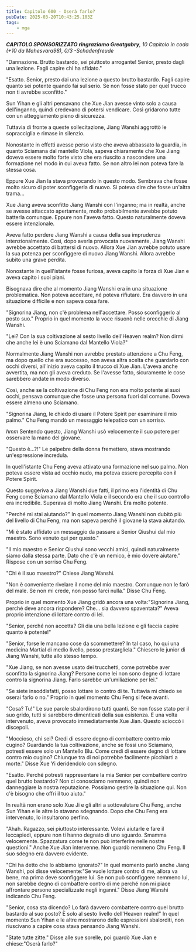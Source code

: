 ```yaml
---
title: Capitolo 600 - Oserà farlo?
pubDate: 2025-03-20T10:43:25.103Z
tags:
    - mga
---
```



<em><strong>CAPITOLO SPONSORIZZATO ringraziamo Greatgabry</strong>,
10 Capitolo in coda (+10 da Mahesvara98), 0/3
-Schadenfreude</em>


"Dannazione. Brutto bastardo, sei piuttosto arrogante! Senior, presto dagli una lezione. Fagli capire chi ha sfidato."


"Esatto. Senior, presto dai una lezione a questo brutto bastardo. Fagli capire quanto sei potente quando fai sul serio. Se non fosse stato per quel trucco non ti avrebbe sconfitto."


Sun Yihan e gli altri pensavano che Xue Jian avesse vinto solo a causa dell'inganno, quindi credevano di potersi vendicare. Così gridarono tutte con un atteggiamento pieno di sicurezza.


Tuttavia di fronte a queste sollecitazione, Jiang Wanshi aggrottò le sopracciglia e rimase in silenzio.


Nonostante in effetti avesse perso visto che aveva abbassato la guardia, in quanto Sciamana dal mantello Viola, sapeva chiaramente che Xue Jiang doveva essere molto forte visto che era riuscito a nascondere una formazione nel modo in cui aveva fatto. Se non altro lei non poteva fare la stessa cosa.


Eppure Xue Jian la stava provocando in questo modo. Sembrava che fosse molto sicuro di poter sconfiggerla di nuovo. Si poteva dire che fosse un'altra trama...


Xue Jiang aveva sconfitto Jiang Wanshi con l'inganno; ma in realtà, anche se avesse attaccato apertamente, molto probabilmente avrebbe potuto batterla comunque. Eppure non l'aveva fatto. Questo naturalmente doveva essere intenzionale.


Aveva fatto perdere Jiang Wanshi a causa della sua imprudenza intenzionalmente. Così, dopo averla provocata nuovamente, Jiang Wanshi avrebbe accettato di battersi di nuovo. Allora Xue Jian avrebbe potuto usare la sua potenza per sconfiggere di nuovo Jiang Wanshi. Allora avrebbe subito una grave perdita.


Nonostante in quell'istante fosse furiosa, aveva capito la forza di Xue Jian e aveva capito i suoi piani.


Bisognava dire che al momento Jiang Wanshi era in una situazione problematica. Non poteva accettare, né poteva rifiutare. Era davvero in una situazione difficile e non sapeva cosa fare.


"Signorina Jiang, non c'è problema nell'accettare. Posso sconfiggerlo al posto suo." Proprio in quel momento la voce risuonò nelle orecchie di Jiang Wanshi.


"Lei? Con la sua coltivazione al sesto livello dell'Heaven realm? Non dirmi che anche lei è uno Sciamano dal Mantello Viola?"


Normalmente Jiang Wanshi non avrebbe prestato attenzione a Chu Feng, ma dopo quello che era successo, non aveva altra scelta che guardarlo con occhi diversi, all'inizio aveva capito il trucco di Xue Jian. L'aveva anche avvertita, ma non gli aveva creduto. Se l'avesse fatto, sicuramente le cose sarebbero andate in modo diverso.


Così, anche se la coltivazione di Chu Feng non era molto potente ai suoi occhi, pensava comunque che fosse una persona fuori dal comune. Doveva essere almeno uno Sciamano.


"Signorina Jiang, le chiedo di usare il Potere Spirit per esaminare il mio palmo." Chu Feng mandò un messaggio telepatico con un sorriso.


*hmm* Sentendo questo, Jiang Wanshi usò velocemente il suo potere per osservare la mano del giovane.


"Questo è...?!" Le palpebre della donna fremettero, stava mostrando un'espressione incredula.


In quell'istante Chu Feng aveva attivato una formazione nel suo palmo. Non poteva essere vista ad occhio nudo, ma poteva essere percepita con il Potere Spirit.


Questo suggeriva a Jiang Wanshi due fatti, il primo era l'identità di Chu Feng come Sciamano dal Mantello Viola e il secondo era che il suo controllo era incredibile. Superava di molto Jiang Wanshi. Era molto potente.


"Perché mi stai aiutando?" In quel momento Jiang Wanshi non dubitò più del livello di Chu Feng, ma non sapeva perché il giovane la stava aiutando.


"Mi è stato affidato un messaggio da passare a Senior Qiushui dal mio maestro. Sono venuto qui per questo."


"Il mio maestro e Senior Qiushui sono vecchi amici, quindi naturalmente siamo dalla stessa parte. Dato che c'è un nemico, è mio dovere aiutare." Rispose con un sorriso Chu Feng.


"Chi è il suo maestro?" Chiese Jiang Wanshi.


"Non è conveniente rivelare il nome del mio maestro. Comunque non le farò del male. Se non mi crede, non posso farci nulla." Disse Chu Feng.


Proprio in quel momento Xue Jiang gridò ancora una volta:"Signorina Jiang, perché deve ancora rispondere? Che... sia davvero spaventata?" Aveva proprio intenzione di lottare contro di lei.


"Senior, perché non accetta? Gli dia una bella lezione e gli faccia capire quanto è potente!"


"Senior, forse le mancano cose da scommettere? In tal caso, ho qui una medicina Martial di medio livello, posso prestargliela." Chiesero le junior di Jiang Wanshi, tutte allo stesso tempo.


"Xue Jiang, se non avesse usato dei trucchetti, come potrebbe aver sconfitto la signorina Jiang? Persone come lei non sono degne di lottare contro la signorina Jiang. Farlo sarebbe un'umiliazione per lei."


"Se siete insoddisfatti, posso lottare io contro di te. Tuttavia mi chiedo se oserai farlo o no." Proprio in quel momento Chu Feng si fece avanti.


"Cosa? Tu!" Le sue parole sbalordirono tutti quanti. Se non fosse stato per il suo grido, tutti si sarebbero dimenticati della sua esistenza. E una volta intervenuto, aveva provocato immediatamente Xue Jian. Questo scioccò i discepoli.


"Moccioso, chi sei? Credi di essere degno di combattere contro mio cugino? Guardando la tua coltivazione, anche se fossi uno Sciamano, potresti essere solo un Mantello Blu. Come credi di essere degno di lottare contro mio cugino? Chiunque tra di noi potrebbe facilmente picchiarti a morte." Disse Xue Yi deridendolo con sdegno.


"Esatto. Perché potresti rappresentare la mia Senior per combattere contro quel brutto bastardo? Non ci conosciamo nemmeno, quindi non danneggiare la nostra reputazione. Possiamo gestire la situazione qui. Non c'è bisogno che offri il tuo aiuto."


In realtà non erano solo Xue Ji e gli altri a sottovalutare Chu Feng, anche Sun Yihan e le altre lo stavano sdegnando. Dopo che Chu Feng era intervenuto, lo insultarono perfino.


"Ahah. Ragazzo, sei piuttosto interessante. Volevi aiutarle e fare il leccapiedi, eppure non ti hanno degnato di uno sguardo. Smamma velocemente. Spazzatura come te non può interferire nelle nostre questioni." Anche Xue Jian intervenne. Non guardò nemmeno Chu Feng. Il suo sdegno era davvero evidente.


"Chi ha detto che lo abbiamo ignorato?" In quel momento parlò anche Jiang Wanshi, poi disse velocemente:"Se vuole lottare contro di me, allora va bene, ma prima deve sconfiggere lui. Se non può sconfiggere nemmeno lui, non sarebbe degno di combattere contro di me perché non mi piace affrontare persone specializzate negli inganni." Disse Jiang Wanshi indicando Chu Feng.


"Senior, cosa sta dicendo? Lo farà davvero combattere contro quel brutto bastardo al suo posto? È solo al sesto livello dell'Heaven realm!" In quel momento Sun Yihan e le altre mostrarono delle espressioni sbalorditi, non riuscivano a capire cosa stava pensando Jiang Wanshi.


"State tutte zitte." Disse alle sue sorelle, poi guardò Xue Jian e chiese:"Oserà farlo?"


